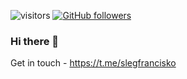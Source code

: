 ![visitors](https://visitor-badge.laobi.icu/badge?page_id=Sleggi)
[![GitHub followers](https://img.shields.io/github/followers/Sleggi.svg?style=social&label=Follow&maxAge=2592000)](https://github.com/Sleggi?tab=followers)

###

### Hi there 👋
Get in touch - https://t.me/slegfrancisko
